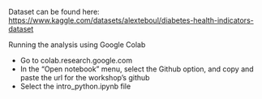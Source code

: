 Dataset can be found here: https://www.kaggle.com/datasets/alexteboul/diabetes-health-indicators-dataset

Running the analysis using Google Colab
- Go to colab.research.google.com
- In the “Open notebook” menu, select the Github option, and copy and paste the url for the workshop’s github
- Select the intro_python.ipynb file
